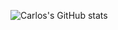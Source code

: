 ![Carlos's GitHub stats](https://github-readme-stats.vercel.app/api?username=Carlos_Leandro33&show_icons=true)
